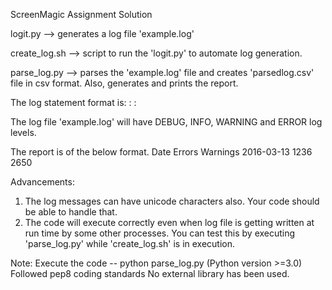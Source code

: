 ScreenMagic Assignment Solution


logit.py --> generates a log file 'example.log'

create_log.sh --> script to run the 'logit.py' to automate log generation.

parse_log.py --> parses the 'example.log' file and creates 'parsedlog.csv' file in csv format.
		 Also, generates and prints the report.

The log statement format is:<datetime> : <log level> : <log message>

The log file 'example.log' will have DEBUG, INFO, WARNING and ERROR log levels.

The report is of the below format.
Date Errors Warnings
2016-03-13 1236 2650


Advancements:
1. The log messages can have unicode characters also. Your code should be able to handle that.
2. The code will execute correctly even when log file is getting written at run time by some other processes. You can test this by executing 'parse_log.py' while 'create_log.sh' is in execution.


Note:
Execute the code -- python parse_log.py (Python version >=3.0)
Followed pep8 coding standards
No external library has been used.
